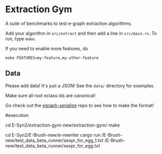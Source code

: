 # Extraction Gym

A suite of benchmarks to test e-graph extraction algorithms.

Add your algorithm in `src/extract` and then add a line in `src/main.rs`. 
To run, type `make`.

If you need to enable more features, do 

```
make FEATURES=my-feature,my-other-feature
```

## Data

Please add data! It's just a JSON! See the `data/` directory for examples.

Make sure all root eclass ids are canonical!

Go check out the [egraph-serialize](https://github.com/egraphs-good/egraph-serialize) repo to see how to make the format!


#execution


cd E-Syn2/extraction-gym-new/extraction-gym/
make


cd E-Syn2/E-Brush-new/e-rewriter
cargo run /E-Brush-new/test_data_beta_runner/sexpr_for_egg_1.txt /E-Brush-new/test_data_beta_runner/sexpr_for_egg.txt
